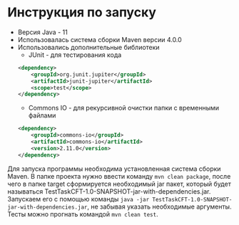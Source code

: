 # Инструкция по запуску
* Версия Java - 11
* Использовалась система сборки Maven версии 4.0.0
* Использовались дополнительные библиотеки
  * JUnit - для тестирования кода
  ```xml
  <dependency>
      <groupId>org.junit.jupiter</groupId>
      <artifactId>junit-jupiter</artifactId>
      <scope>test</scope>
  </dependency>
  ```
  * Commons IO - для рекурсивной очистки папки с временными файлами
  ```xml
  <dependency>
      <groupId>commons-io</groupId>
      <artifactId>commons-io</artifactId>
      <version>2.11.0</version>
  </dependency>
  ```
Для запуска программы необходима установленная система сборки Maven.
В папке проекта нужно ввести команду `mvn clean package`, после чего в папке target сформируется необходимый jar пакет, который будет называться TestTaskCFT-1.0-SNAPSHOT-jar-with-dependencies.jar. Запускаем его с помощью команды `java -jar TestTaskCFT-1.0-SNAPSHOT-jar-with-dependencies.jar`, не забывая указать необходимые аргументы.
Тесты можно прогнать командой `mvn clean test`.
